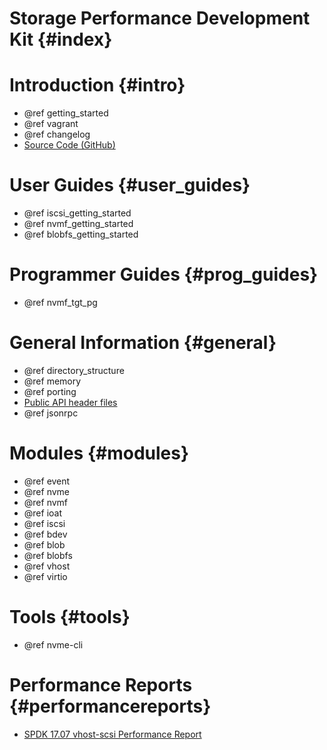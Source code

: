 # Storage Performance Development Kit {#index}

# Introduction {#intro}
- @ref getting_started
- @ref vagrant
- @ref changelog
- [Source Code (GitHub)](https://github.com/spdk/spdk/)

# User Guides {#user_guides}

- @ref iscsi_getting_started
- @ref nvmf_getting_started
- @ref blobfs_getting_started

# Programmer Guides {#prog_guides}

- @ref nvmf_tgt_pg

# General Information {#general}

 - @ref directory_structure
 - @ref memory
 - @ref porting
 - [Public API header files](files.html)
 - @ref jsonrpc

# Modules {#modules}

- @ref event
- @ref nvme
- @ref nvmf
- @ref ioat
- @ref iscsi
- @ref bdev
- @ref blob
- @ref blobfs
- @ref vhost
- @ref virtio

# Tools {#tools}

- @ref nvme-cli

# Performance Reports {#performancereports}

- [SPDK 17.07 vhost-scsi Performance Report](https://ci.spdk.io/download/performance-reports/SPDK17_07_vhost_scsi_performance_report.pdf)
